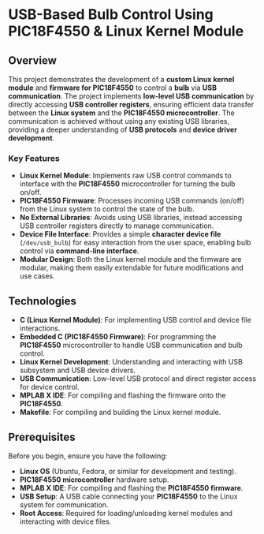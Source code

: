 # USB-Based Bulb Control Using PIC18F4550 & Linux Kernel Module

## Overview

This project demonstrates the development of a **custom Linux kernel module** and **firmware for PIC18F4550** to control a **bulb** via **USB communication**. The project implements **low-level USB communication** by directly accessing **USB controller registers**, ensuring efficient data transfer between the **Linux system** and the **PIC18F4550 microcontroller**. The communication is achieved without using any existing USB libraries, providing a deeper understanding of **USB protocols** and **device driver development**.

### Key Features
- **Linux Kernel Module**: Implements raw USB control commands to interface with the **PIC18F4550** microcontroller for turning the bulb on/off.
- **PIC18F4550 Firmware**: Processes incoming USB commands (on/off) from the Linux system to control the state of the bulb.
- **No External Libraries**: Avoids using USB libraries, instead accessing USB controller registers directly to manage communication.
- **Device File Interface**: Provides a simple **character device file** (`/dev/usb_bulb`) for easy interaction from the user space, enabling bulb control via **command-line interface**.
- **Modular Design**: Both the Linux kernel module and the firmware are modular, making them easily extendable for future modifications and use cases.

## Technologies

- **C (Linux Kernel Module)**: For implementing USB control and device file interactions.
- **Embedded C (PIC18F4550 Firmware)**: For programming the **PIC18F4550** microcontroller to handle USB communication and bulb control.
- **Linux Kernel Development**: Understanding and interacting with USB subsystem and USB device drivers.
- **USB Communication**: Low-level USB protocol and direct register access for device control.
- **MPLAB X IDE**: For compiling and flashing the firmware onto the **PIC18F4550**.
- **Makefile**: For compiling and building the Linux kernel module.


## Prerequisites

Before you begin, ensure you have the following:

- **Linux OS** (Ubuntu, Fedora, or similar for development and testing).
- **PIC18F4550 microcontroller** hardware setup.
- **MPLAB X IDE**: For compiling and flashing the **PIC18F4550 firmware**.
- **USB Setup**: A USB cable connecting your **PIC18F4550** to the Linux system for communication.
- **Root Access**: Required for loading/unloading kernel modules and interacting with device files.



